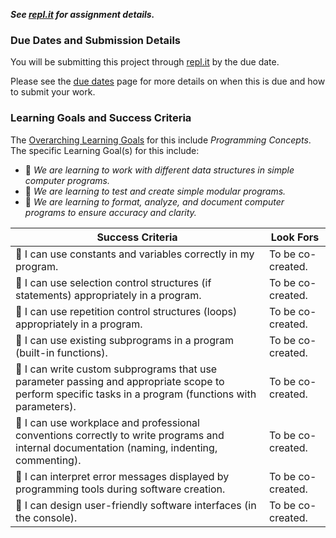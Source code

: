 _**See [repl.it](https://repl.it) for assignment details.**_

### Due Dates and Submission Details

You will be submitting this project through [repl.it](https://repl.it) by the due date.

Please see the [due dates](./Due-Dates-and-Submission-Details) page for more details on when this is due and how to submit your work.

### Learning Goals and Success Criteria

The [Overarching Learning Goals](./images/ICS3U.jpg) for this include _Programming Concepts_.
The specific Learning Goal(s) for this include:
  * &#x1F4D8; _We are learning to work with different data structures in simple computer programs._ 
  * &#x1F4D8; _We are learning to test and create simple modular programs._ 
  * &#x1F4D8; _We are learning to format, analyze, and document computer programs to ensure accuracy and clarity._ 

| Success Criteria  | Look Fors |
| ----------------- | --------- |
| &#x1F4D8; I can use constants and variables correctly in my program. | To be co-created. |
| &#x1F4D8; I can use selection control structures (if statements) appropriately in a program. | To be co-created. |
| &#x1F4D8; I can use repetition control structures (loops) appropriately in a program. | To be co-created. |
| &#x1F4D8; I can use existing subprograms in a program (built-in functions).  | To be co-created. |
| &#x1F4D8; I can write custom subprograms that use parameter passing and appropriate scope to perform specific tasks in a program (functions with parameters).  | To be co-created. |
| &#x1F4D8; I can use workplace and professional conventions correctly to write programs and internal documentation (naming, indenting, commenting). | To be co-created. |
| &#x1F4D8; I can interpret error messages displayed by programming tools during software creation. | To be co-created. |
| &#x1F4D8; I can design user-friendly software interfaces (in the console). | To be co-created. |